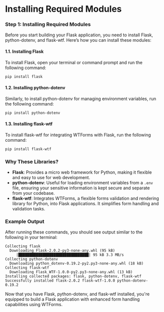 # Installing Required Modules

### Step 1: Installing Required Modules
Before you start building your Flask application, you need to install Flask, python-dotenv, and flask-wtf. Here’s how you can install these modules:

#### 1.1. Installing Flask
To install Flask, open your terminal or command prompt and run the following command:

```bash
pip install flask
```

#### 1.2. Installing python-dotenv
Similarly, to install python-dotenv for managing environment variables, run the following command:

```bash
pip install python-dotenv
```

#### 1.3. Installing flask-wtf
To install flask-wtf for integrating WTForms with Flask, run the following command:

```bash
pip install flask-wtf
```

### Why These Libraries?

- **Flask**: Provides a micro web framework for Python, making it flexible and easy to use for web development.
- **python-dotenv**: Useful for loading environment variables from a `.env` file, ensuring your sensitive information is kept secure and separate from your codebase.
- **flask-wtf**: Integrates WTForms, a flexible forms validation and rendering library for Python, into Flask applications. It simplifies form handling and validation tasks.

### Example Output

After running these commands, you should see output similar to the following in your terminal:

```plaintext
Collecting flask
  Downloading Flask-2.0.2-py3-none-any.whl (95 kB)
     |████████████████████████████████| 95 kB 3.3 MB/s 
Collecting python-dotenv
  Downloading python_dotenv-0.19.2-py2.py3-none-any.whl (18 kB)
Collecting flask-wtf
  Downloading Flask_WTF-1.0.0-py2.py3-none-any.whl (13 kB)
Installing collected packages: flask, python-dotenv, flask-wtf
Successfully installed flask-2.0.2 flask-wtf-1.0.0 python-dotenv-0.19.2
```

Now that you have Flask, python-dotenv, and flask-wtf installed, you're equipped to build a Flask application with enhanced form handling capabilities using WTForms.